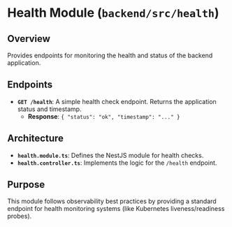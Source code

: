 # Health Module (`backend/src/health`)

## Overview
Provides endpoints for monitoring the health and status of the backend application.

## Endpoints

- **`GET /health`**: A simple health check endpoint. Returns the application status and timestamp.
  - **Response**: `{ "status": "ok", "timestamp": "..." }`

## Architecture

- **`health.module.ts`**: Defines the NestJS module for health checks.
- **`health.controller.ts`**: Implements the logic for the `/health` endpoint.

## Purpose
This module follows observability best practices by providing a standard endpoint for health monitoring systems (like Kubernetes liveness/readiness probes). 
